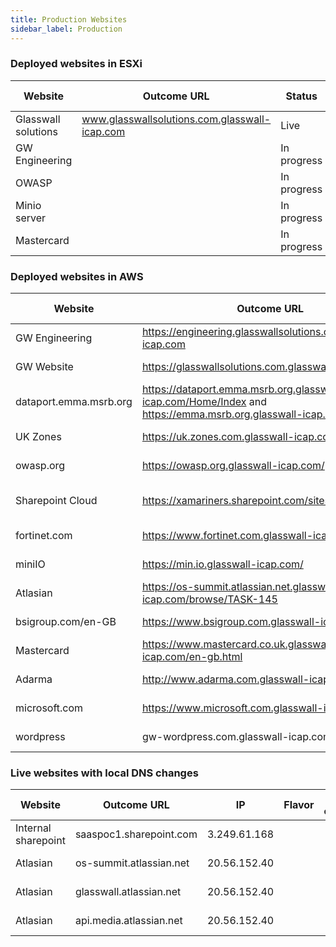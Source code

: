 ```yaml
---
title: Production Websites
sidebar_label: Production
---
```


### Deployed websites in ESXi

| Website  | Outcome URL | Status | Flavor | Ports opened | IP |
|---|---|---|---|---|---|
|Glasswall solutions |www.glasswallsolutions.com.glasswall-icap.com|Live||443|91.109.25.87|
|GW Engineering||In progress|||||
|OWASP||In progress|||||
|Minio server||In progress|||||
|Mastercard||In progress|||||




### Deployed websites in AWS

| Website  | Outcome URL | IP | Flavor | Ports opened | Status | Repo |
|---|---|---|---|---|---|---|
| GW Engineering  | https://engineering.glasswallsolutions.com.glasswall-icap.com | 54.170.84.172 | B: Docker v0.1  |  443 | Live AWS |[GW engineering](https://github.com/k8-proxy/gp-engineering-website)|
| GW Website      | https://glasswallsolutions.com.glasswall-icap.com             | 54.78.209.23  |A: K8s v0.1      | 443  | Stopped |[Glasswall Solutions](https://github.com/k8-proxy/gp-glasswallsolutions-website)|
| dataport.emma.msrb.org |https://dataport.emma.msrb.org.glasswall-icap.com/Home/Index and https://emma.msrb.org.glasswall-icap.com/|3.120.30.57|E: SOW v0.2|443|Live AWS|[Emma port](https://github.com/k8-proxy/gp-emma-dataport-website)|
| UK Zones  | https://uk.zones.com.glasswall-icap.com | 54.78.104.24 |B: Docker v0.1| 443 | Live AWS |[UK zones](https://github.com/k8-proxy/gp-uk-zones-com)|
| owasp.org |https://owasp.org.glasswall-icap.com/|34.247.160.95|SOW v0.2|443|Live AWS|[OWASP](https://github.com/k8-proxy/gp-owasp-website)|
| Sharepoint Cloud   |https://xamariners.sharepoint.com/sites/GlasswallTest| |Sharepoint Cloud Plugin|| Live |[xamariners sharepoint cloud dotnetframework](https://github.com/k8-proxy/gp-sharepoint-plugins/tree/main/O365/DotNetFramework)|
| fortinet.com|https://www.fortinet.com.glasswall-icap.com/|18.156.64.216|ICAP deployed|443|Live AWS|[Fortinet](https://github.com/k8-proxy/gp-fortinet-website)|
| miniIO|https://min.io.glasswall-icap.com/|52.56.78.112|ICAP deployed|443 |Live AWS| [MiniIO](https://github.com/k8-proxy/gp-v02-miniio)|
| Atlasian |https://os-summit.atlassian.net.glasswall-icap.com/browse/TASK-145|3.139.5.226|ICAP deployed|443|Live AWS|[JIRA](https://github.com/k8-proxy/gp-jira-website)|||
| bsigroup.com/en-GB |https://www.bsigroup.com.glasswall-icap.com/|34.222.23.193|ICAP deployed|443|Live AWS| [bsigroup](https://github.com/k8-proxy/gp-bsigroup-website)|
| Mastercard|https://www.mastercard.co.uk.glasswall-icap.com/en-gb.html|18.216.36.55|ICAP deployed|443|Live AWS| [mastercard](https://github.com/k8-proxy/gp-mastercard-website)|
| Adarma|http://www.adarma.com.glasswall-icap.com/|54.244.172.39|ICAP deployed|443|Live AWSg| [adarma](https://github.com/k8-proxy/gp-adarma-website)|
| microsoft.com |https://www.microsoft.com.glasswall-icap.com/|18.157.111.73|ICAP deployed|443|Live AWS| [Microsoft](https://github.com/k8-proxy/gp-microsoft-website)|
| wordpress |gw-wordpress.com.glasswall-icap.com |3.6.237.153 | ICAP deployed|443|Live AWS| [Wordpress](https://github.com/k8-proxy/gp-wordpress-website)|




### Live websites with local DNS changes
| Website  | Outcome URL | IP | Flavor | Ports opened | Status | Repo | OS | Infrastructure | Provisioning | Container engine | Doc | Team |
|---|---|---|---|---|---|---|---|---|---|---|---|---|
| Internal sharepoint |saaspoc1.sharepoint.com|3.249.61.168|||Live in testing|[Internal sharepoint](gp-b-docker-v01-sharepoint)|
| Atlasian |os-summit.atlassian.net|20.56.152.40|||Live AWS|[JIRA](https://github.com/k8-proxy/gp-jira-website)|||
| Atlasian |glasswall.atlassian.net|20.56.152.40|||Live AWS|[JIRA](https://github.com/k8-proxy/gp-jira-website)|||
| Atlasian |api.media.atlassian.net|20.56.152.40|||Live AWS|[JIRA](https://github.com/k8-proxy/gp-jira-website)|||

